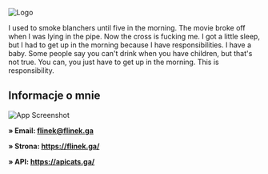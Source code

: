 
![Logo](https://scontent-vie1-1.xx.fbcdn.net/v/t1.6435-9/44088650_2027917467269945_7374769957483053056_n.jpg?_nc_cat=105&ccb=1-7&_nc_sid=730e14&_nc_ohc=jpOizixsEncAX9riOYD&_nc_ht=scontent-vie1-1.xx&oh=00_AT9jyjK9fO9UrCZK3q3j5byX3BGYeVWipI__Cxt-r5PCWQ&oe=636F17B9)

I used to smoke blanchers until five in the morning. The movie broke off when I was lying in the pipe. Now the cross is fucking me. I got a little sleep, but I had to get up in the morning because I have responsibilities. I have a baby. Some people say you can't drink when you have children, but that's not true. You can, you just have to get up in the morning. This is responsibility.

## Informacje  o mnie
![App Screenshot](https://lanyard.cnrad.dev/api/971099448165933136?theme=light&idleMessage=Aktualnie%20nic%20nie%20robie)

**» Email: flinek@flinek.ga** 

**» Strona: https://flinek.ga/**

**» API: https://apicats.ga/**
 



